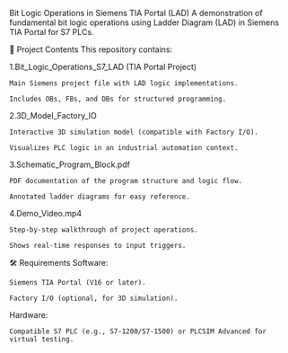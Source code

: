 Bit Logic Operations in Siemens TIA Portal (LAD)
A demonstration of fundamental bit logic operations using Ladder Diagram (LAD) in Siemens TIA Portal for S7 PLCs.

📁 Project Contents
This repository contains:

1.Bit_Logic_Operations_S7_LAD (TIA Portal Project)

    Main Siemens project file with LAD logic implementations.

    Includes OBs, FBs, and DBs for structured programming.

2.3D_Model_Factory_IO

    Interactive 3D simulation model (compatible with Factory I/O).

    Visualizes PLC logic in an industrial automation context.

3.Schematic_Program_Block.pdf

    PDF documentation of the program structure and logic flow.

    Annotated ladder diagrams for easy reference.

4.Demo_Video.mp4

    Step-by-step walkthrough of project operations.

    Shows real-time responses to input triggers.

🛠️ Requirements
Software:

    Siemens TIA Portal (V16 or later).

    Factory I/O (optional, for 3D simulation).

Hardware:

    Compatible S7 PLC (e.g., S7-1200/S7-1500) or PLCSIM Advanced for virtual testing.
   
   
